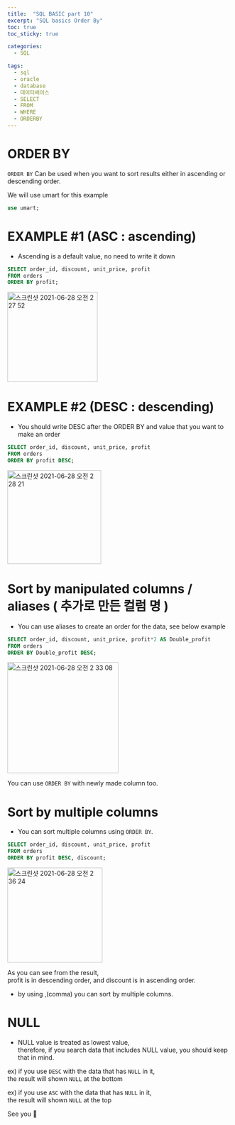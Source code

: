 ```yaml
---
title:  "SQL BASIC part 10"
excerpt: "SQL basics Order By"
toc: true
toc_sticky: true

categories:
  - SQL

tags:
  - sql
  - oracle
  - database
  - 데이터베이스
  - SELECT
  - FROM
  - WHERE
  - ORDERBY
---
```


# ORDER BY 

`ORDER BY`
Can be used when you want to sort results either in ascending or descending order.

We will use umart for this example
```sql
use umart;
```

# EXAMPLE #1 (ASC : ascending)
- Ascending is a default value, no need to write it down 

```sql
SELECT order_id, discount, unit_price, profit
FROM orders
ORDER BY profit;
```
<img width="203" alt="스크린샷 2021-06-28 오전 2 27 52" src="https://user-images.githubusercontent.com/75202769/123553904-9c3b0500-d7b8-11eb-85b8-9809c6a54a43.png">


# EXAMPLE #2 (DESC : descending)
- You should write DESC after the ORDER BY and value that you want to make an order

```sql
SELECT order_id, discount, unit_price, profit
FROM orders
ORDER BY profit DESC;
```

<img width="211" alt="스크린샷 2021-06-28 오전 2 28 21" src="https://user-images.githubusercontent.com/75202769/123553934-bf65b480-d7b8-11eb-9bac-c36a48d44821.png">

# Sort by manipulated columns / aliases ( 추가로 만든 컬럼 명 )
- You can use aliases to create an order for the data, see below example

```sql
SELECT order_id, discount, unit_price, profit*2 AS Double_profit
FROM orders
ORDER BY Double_profit DESC;
```
<img width="250" alt="스크린샷 2021-06-28 오전 2 33 08" src="https://user-images.githubusercontent.com/75202769/123554047-3c912980-d7b9-11eb-8d3d-8c328256c6b3.png">

You can use `ORDER BY` with newly made column too.

# Sort by multiple columns
- You can sort multiple columns using `ORDER BY`.

```sql
SELECT order_id, discount, unit_price, profit
FROM orders
ORDER BY profit DESC, discount;
```

<img width="214" alt="스크린샷 2021-06-28 오전 2 36 24" src="https://user-images.githubusercontent.com/75202769/123554202-deb11180-d7b9-11eb-9b6a-c16e6dd40ddc.png">

As you can see from the result, <br/>
profit is in descending order, and discount is in ascending order.<br/>
* by using ,(comma) you can sort by multiple columns.<br/>

# NULL
- NULL value is treated as lowest value, <br/> therefore, if you search data that includes NULL value, you should keep that in mind.


ex) if you use `DESC` with the data that has `NULL` in it, <br/>
the result will shown `NULL` at the bottom


ex) if you use `ASC` with the data that has `NULL` in it,  <br/>
the result will shown `NULL` at the top

See you 🥳
  
